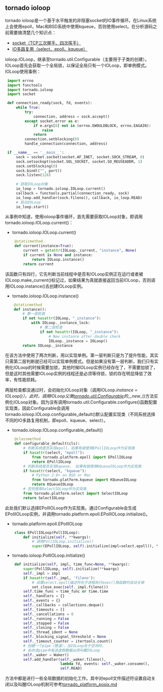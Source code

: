 ## tornado ioloop

tornado ioloop是一个基于水平触发的非阻塞socket的IO事件循环。在Linux系统上会使用epoll，Mac和BSD系统中使用kqueue，否则使用select。在分析源码之前需要搞清楚几个知识点：

* [socket（TCP三次握手、四次挥手）](./socket.md)
* [IO多路复用（select、epoll、kqueue）](./io_multiplexing.md)

ioloop.IOLoop，继承至tornado.util.Configurable（主要用于子类的创建）。IOLoop首先会获取一个全局锁，以保证全局只有一个IOLoop，即单例模式。IOLoop使用事例：

   ```python
    import errno
    import functools
    import tornado.ioloop
    import socket

    def connection_ready(sock, fd, events):
        while True:
            try:
                connection, address = sock.accept()
            except socket.error as e:
                if e.args[0] not in (errno.EWOULDBLOCK, errno.EAGAIN):
                    raise
                return
            connection.setblocking(0)
            handle_connection(connection, address)

    if __name__ == '__main__':
        sock = socket.socket(socket.AF_INET, socket.SOCK_STREAM, 0)
        sock.setsockopt(socket.SOL_SOCKET, socket.SO_REUSEADDR, 1)
        sock.setblocking(0)
        sock.bind(("", port))
        sock.listen(128)
        
        # 获取IOLoop对象
        io_loop = tornado.ioloop.IOLoop.current()
        callback = functools.partial(connection_ready, sock)
        io_loop.add_handler(sock.fileno(), callback, io_loop.READ)
        # 启动IOLoop
        io_loop.start()
   ```

从事例中知道，使用ioloop事件循环，首先需要获取IOLoop对象，即调用tornado.ioloop.IOLoop.current()：
    
* tornado.ioloop.IOLoop.current()

   ```python
    @staticmethod
    def current(instance=True):
        current = getattr(IOLoop._current, "instance", None)
        if current is None and instance:
            return IOLoop.instance()
        return current
   ```

该函数只有四行，它先判断当前线程中是否有IOLoop实例正在运行或者被IOLoop.make_current()标记过，如果结果为真就直接返回当前IOLoop，否则调用IOLoop.instance()去创建IOLoop实例。

* tornado.ioloop.IOLoop.instance()

```python
    @staticmethod
    def instance():
        # 第一层检查
        if not hasattr(IOLoop, "_instance"):
            with IOLoop._instance_lock:
                # 第二层检查
                if not hasattr(IOLoop, "_instance"):
                    # New instance after double check
                    IOLoop._instance = IOLoop()
        return IOLoop._instance
```

在该方法中使用了两次判断，用以实现单例。第一层判断只是为了提升性能，其实只需第二层判断就已经可以实现单例模式。但是如果没有第一层判断，我们只有实例化IOLoop的时候需要加锁，其他时候IOLoop实例已经存在了，不需要加锁了，但是这时其他需要IOLoop实例的线程还是必须等待锁，锁的存在明显降低了效率，有性能损耗。

两层检查都没通过时，会初始化IOLoop对象（调用IOLoop._instance = IOLoop()）。此时，调用IOLoop父类[tornado.util.Configurable](./tornado_util_configurable.md)的__new__()方法实例化IOLoop对象。因为没有调用tornado.util.Configurable.configure()函数配置实现类，因此Configurable会调用tornado.ioloop.IOLoop.configurable_default()默认配置实现类（不同系统选择不同的IO多路复用机制，即epoll、kqueue、select）。

* tornado.ioloop.IOLoop.configurable_default()

   ```python
    @classmethod
    def configurable_default(cls):
        # 判断系统是否实现epoll，如果有就使用EPollIOLoop作为实现类
        if hasattr(select, "epoll"):
            from tornado.platform.epoll import EPollIOLoop
            return EPollIOLoop
        # 判断系统是否实现kqueue， 如果有就使用KQueueIOLoop作为实现类
        if hasattr(select, "kqueue"):
            # Python 2.6+ on BSD or Mac
            from tornado.platform.kqueue import KQueueIOLoop
            return KQueueIOLoop
        # 否则使用SelectIOLoop作为实现类
        from tornado.platform.select import SelectIOLoop
        return SelectIOLoop
   ```

此处我们默认选择EPollIOLoop作为实现类。通过Configurable会生成EPollIOLoop实例，并调用tornado.platform.epoll.EPollIOLoop.initialize()。

* tornado.platform.epoll.EPollIOLoop

   ```python
    class EPollIOLoop(PollIOLoop):
        def initialize(self, **kwargs):
            # 调用PollIOLoop.initialize()
            super(EPollIOLoop, self).initialize(impl=select.epoll(), **kwargs)
   ```

* tornado.ioloop.PollIOLoop.initialize()

   ```python
    def initialize(self, impl, time_func=None, **kwargs):
        super(PollIOLoop, self).initialize(**kwargs)
        self._impl = impl
        if hasattr(self._impl, 'fileno'):
            # 设置select.epoll描述符在子进程执行exec()族函数时自动关掉
            set_close_exec(self._impl.fileno())
        self.time_func = time_func or time.time
        self._handlers = {}
        self._events = {}
        self._callbacks = collections.deque()
        self._timeouts = []
        self._cancellations = 0
        self._running = False
        self._stopped = False
        self._closing = False
        self._thread_ident = None
        self._blocking_signal_threshold = None
        self._timeout_counter = itertools.count()
        # 创建一个pipe（管道），当IOLoop处于空闲时，
        # 会向该pipe中发送虚假数据从而叫醒IOLoop
        self._waker = Waker()
        self.add_handler(self._waker.fileno(),
                         lambda fd, events: self._waker.consume(),
                         self.READ)
   ```

方法中都是进行一些全局数据的初始化工作。其中对epoll文件描述符设置自动关闭以及叫醒IOLoop机制可参考[tornado_platform_posix.md](./tornado_platform_posix.md)